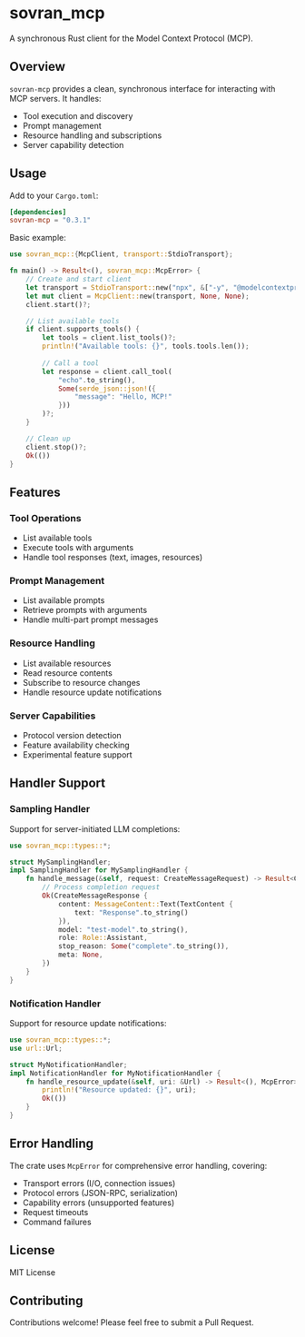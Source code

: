 
# sovran_mcp

A synchronous Rust client for the Model Context Protocol (MCP).

## Overview

`sovran-mcp` provides a clean, synchronous interface for interacting with MCP servers. It handles:
- Tool execution and discovery
- Prompt management
- Resource handling and subscriptions
- Server capability detection

## Usage

Add to your `Cargo.toml`:
```toml
[dependencies]
sovran-mcp = "0.3.1"
```

Basic example:
```rust
use sovran_mcp::{McpClient, transport::StdioTransport};

fn main() -> Result<(), sovran_mcp::McpError> {
    // Create and start client
    let transport = StdioTransport::new("npx", &["-y", "@modelcontextprotocol/server-everything"])?;
    let mut client = McpClient::new(transport, None, None);
    client.start()?;

    // List available tools
    if client.supports_tools() {
        let tools = client.list_tools()?;
        println!("Available tools: {}", tools.tools.len());
        
        // Call a tool
        let response = client.call_tool(
            "echo".to_string(),
            Some(serde_json::json!({
                "message": "Hello, MCP!"
            }))
        )?;
    }

    // Clean up
    client.stop()?;
    Ok(())
}
```

## Features

### Tool Operations
- List available tools
- Execute tools with arguments
- Handle tool responses (text, images, resources)

### Prompt Management
- List available prompts
- Retrieve prompts with arguments
- Handle multi-part prompt messages

### Resource Handling
- List available resources
- Read resource contents
- Subscribe to resource changes
- Handle resource update notifications

### Server Capabilities
- Protocol version detection
- Feature availability checking
- Experimental feature support

## Handler Support

### Sampling Handler
Support for server-initiated LLM completions:
```rust
use sovran_mcp::types::*;

struct MySamplingHandler;
impl SamplingHandler for MySamplingHandler {
    fn handle_message(&self, request: CreateMessageRequest) -> Result<CreateMessageResponse, McpError> {
        // Process completion request
        Ok(CreateMessageResponse {
            content: MessageContent::Text(TextContent { 
                text: "Response".to_string() 
            }),
            model: "test-model".to_string(),
            role: Role::Assistant,
            stop_reason: Some("complete".to_string()),
            meta: None,
        })
    }
}
```

### Notification Handler
Support for resource update notifications:
```rust
use sovran_mcp::types::*;
use url::Url;

struct MyNotificationHandler;
impl NotificationHandler for MyNotificationHandler {
    fn handle_resource_update(&self, uri: &Url) -> Result<(), McpError> {
        println!("Resource updated: {}", uri);
        Ok(())
    }
}
```

## Error Handling

The crate uses `McpError` for comprehensive error handling, covering:
- Transport errors (I/O, connection issues)
- Protocol errors (JSON-RPC, serialization)
- Capability errors (unsupported features)
- Request timeouts
- Command failures

## License

MIT License

## Contributing

Contributions welcome! Please feel free to submit a Pull Request.